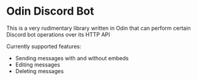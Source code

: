 # Odin Discord Bot

This is a very rudimentary library written in Odin that can perform certain Discord bot operations over its HTTP API

Currently supported features:
* Sending messages with and without embeds
* Editing messages
* Deleting messages